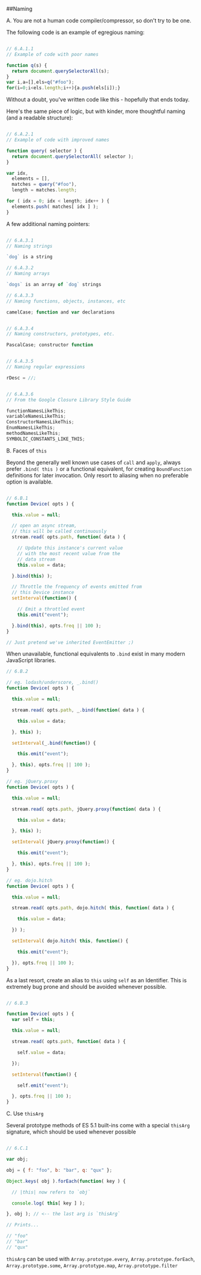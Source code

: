 ##Naming

A. You are not a human code compiler/compressor, so don't try to be one.

The following code is an example of egregious naming:

```javascript

// 6.A.1.1
// Example of code with poor names

function q(s) {
  return document.querySelectorAll(s);
}
var i,a=[],els=q("#foo");
for(i=0;i<els.length;i++){a.push(els[i]);}
```

Without a doubt, you've written code like this - hopefully that ends today.

Here's the same piece of logic, but with kinder, more thoughtful naming (and a readable structure):

```javascript

// 6.A.2.1
// Example of code with improved names

function query( selector ) {
  return document.querySelectorAll( selector );
}

var idx,
  elements = [],
  matches = query("#foo"),
  length = matches.length;

for ( idx = 0; idx < length; idx++ ) {
  elements.push( matches[ idx ] );
}

```

A few additional naming pointers:

```javascript

// 6.A.3.1
// Naming strings

`dog` is a string

// 6.A.3.2
// Naming arrays

`dogs` is an array of `dog` strings

// 6.A.3.3
// Naming functions, objects, instances, etc

camelCase; function and var declarations


// 6.A.3.4
// Naming constructors, prototypes, etc.

PascalCase; constructor function


// 6.A.3.5
// Naming regular expressions

rDesc = //;


// 6.A.3.6
// From the Google Closure Library Style Guide

functionNamesLikeThis;
variableNamesLikeThis;
ConstructorNamesLikeThis;
EnumNamesLikeThis;
methodNamesLikeThis;
SYMBOLIC_CONSTANTS_LIKE_THIS;

```

B. Faces of `this`

Beyond the generally well known use cases of `call` and `apply`, always prefer `.bind( this )` or a functional equivalent, for creating `BoundFunction` definitions for later invocation. Only resort to aliasing when no preferable option is available.

```javascript

// 6.B.1
function Device( opts ) {

  this.value = null;

  // open an async stream,
  // this will be called continuously
  stream.read( opts.path, function( data ) {

    // Update this instance's current value
    // with the most recent value from the
    // data stream
    this.value = data;

  }.bind(this) );

  // Throttle the frequency of events emitted from
  // this Device instance
  setInterval(function() {

    // Emit a throttled event
    this.emit("event");

  }.bind(this), opts.freq || 100 );
}

// Just pretend we've inherited EventEmitter ;)

```

When unavailable, functional equivalents to `.bind` exist in many modern JavaScript libraries.


```javascript
// 6.B.2

// eg. lodash/underscore, _.bind()
function Device( opts ) {

  this.value = null;

  stream.read( opts.path, _.bind(function( data ) {

    this.value = data;

  }, this) );

  setInterval(_.bind(function() {

    this.emit("event");

  }, this), opts.freq || 100 );
}

// eg. jQuery.proxy
function Device( opts ) {

  this.value = null;

  stream.read( opts.path, jQuery.proxy(function( data ) {

    this.value = data;

  }, this) );

  setInterval( jQuery.proxy(function() {

    this.emit("event");

  }, this), opts.freq || 100 );
}

// eg. dojo.hitch
function Device( opts ) {

  this.value = null;

  stream.read( opts.path, dojo.hitch( this, function( data ) {

    this.value = data;

  }) );

  setInterval( dojo.hitch( this, function() {

    this.emit("event");

  }), opts.freq || 100 );
}

```

As a last resort, create an alias to `this` using `self` as an Identifier. This is extremely bug prone and should be avoided whenever possible.

```javascript

// 6.B.3

function Device( opts ) {
  var self = this;

  this.value = null;

  stream.read( opts.path, function( data ) {

    self.value = data;

  });

  setInterval(function() {

    self.emit("event");

  }, opts.freq || 100 );
}

```

C. Use `thisArg`

Several prototype methods of ES 5.1 built-ins come with a special `thisArg` signature, which should be used whenever possible

```javascript

// 6.C.1

var obj;

obj = { f: "foo", b: "bar", q: "qux" };

Object.keys( obj ).forEach(function( key ) {

  // |this| now refers to `obj`

  console.log( this[ key ] );

}, obj ); // <-- the last arg is `thisArg`

// Prints...

// "foo"
// "bar"
// "qux"

```

`thisArg` can be used with `Array.prototype.every`, `Array.prototype.forEach`, `Array.prototype.some`, `Array.prototype.map`, `Array.prototype.filter`


